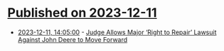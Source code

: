 # [Published on 2023-12-11](index.md)

* [2023-12-11, 14:05:00](https://soylentnews.org/article.pl?sid=23/12/10/0316228&from=rss) - [Judge Allows Major ‘Right to Repair’ Lawsuit Against John Deere to Move Forward](https://soylentnews.org/article.pl?sid=23/12/10/0316228&from=rss)
